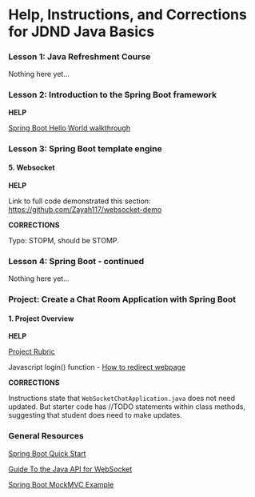 # Help, Instructions, and Corrections for JDND Java Basics

### Lesson 1: Java Refreshment Course

Nothing here yet...

### Lesson 2: Introduction to the Spring Boot framework

**HELP**

[Spring Boot Hello World walkthrough](https://docs.google.com/document/d/1U9YSsxs45A6j6dpF9frOB4_6AHoHhBRP3_Hq8WBTmNg/edit?usp=sharing)

### Lesson 3: Spring Boot template engine

#### 5. Websocket

**HELP**

Link to full code demonstrated this section: https://github.com/Zayah117/websocket-demo

**CORRECTIONS**

Typo: STOPM, should be STOMP.

### Lesson 4: Spring Boot - continued

Nothing here yet...

### Project: Create a Chat Room Application with Spring Boot

#### 1. Project Overview

**HELP**

[Project Rubric](https://docs.google.com/document/d/1F2-p99c7_G6p41YQfnz5ehtySMlxQwZ9W-gqzONgPTw/edit?usp=sharing)

Javascript login() function - [How to redirect webpage](https://www.w3schools.com/howto/howto_js_redirect_webpage.asp)

**CORRECTIONS**

Instructions state that ```WebSocketChatApplication.java``` does not need updated. But starter code has //TODO statements within class methods, suggesting that student does need to make updates.

### General Resources

[Spring Boot Quick Start](https://www.youtube.com/playlist?list=PLqq-6Pq4lTTbx8p2oCgcAQGQyqN8XeA1x)

[Guide To the Java API for WebSocket](https://www.baeldung.com/java-websockets)

[Spring Boot MockMVC Example](https://howtodoinjava.com/spring-boot2/spring-boot-mockmvc-example/)
